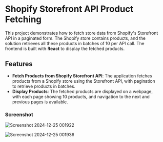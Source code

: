 # Shopify Storefront API Product Fetching

This project demonstrates how to fetch store data from Shopify's Storefront API in a paginated form. The Shopify store contains products, and the solution retrieves all these products in batches of 10 per API call. The frontend is built with **React** to display the fetched products.

## Features

- **Fetch Products from Shopify Storefront API**: The application fetches products from a Shopify store using the Storefront API, with pagination to retrieve products in batches.
- **Display Products**: The fetched products are displayed on a webpage, with each page showing 10 products, and navigation to the next and previous pages is available.

### Screenshot
![Screenshot 2024-12-25 001922](https://github.com/user-attachments/assets/6cfd91a9-eece-4266-a0e9-01053c1c94e4)

![Screenshot 2024-12-25 001936](https://github.com/user-attachments/assets/64f7c0fc-0c88-4625-b21f-41c228abe3e8)
